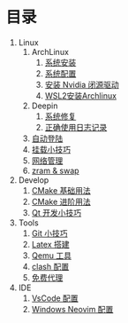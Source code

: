 # 目录

1. Linux
   1. ArchLinux
      1. [系统安装](archlinux-install)
      2. [系统配置](archlinux-config)
      3. [安装 Nvidia 闭源驱动](archlinux-install-nvidia)
      4. [WSL2安装Archlinux](wsl2-archlinux)
   2. Deepin
      1. [系统修复](deepin-repair-system)
      2. [正确使用日志记录](how-to-use-logger)
   3. [自动登陆](linux-auto-login)
   4. [挂载小技巧](linux-mount)
   5. [网络管理](linux-networkmanager)
   6. [zram & swap](linux-zram)
2. Develop
   1. [CMake 基础用法](cmake-basic)
   2. [CMake 进阶用法](cmake-advanced)
   3. [Qt 开发小技巧](qt-tips)
3. Tools
   1. [Git 小技巧](git)
   2. [Latex 搭建](latex)
   3. [Qemu 工具](qemu)
   4. [clash 配置](clash)
   4. [免费代理](free-proxy)
4. IDE
   1. [VsCode 配置](vscode)
   2. [Windows Neovim 配置](windows-neovim-c)
